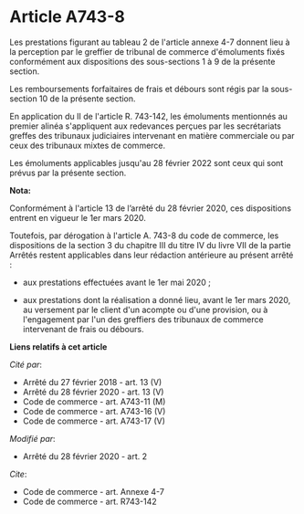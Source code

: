 # Article A743-8

Les prestations figurant au tableau 2 de l'article annexe 4-7 donnent lieu à la perception par le greffier de tribunal de
commerce d'émoluments fixés conformément aux dispositions des sous-sections 1 à 9 de la présente section.

Les remboursements forfaitaires de frais et débours sont régis par la sous-section 10 de la présente section.

En application du II de l'article R. 743-142, les émoluments mentionnés au premier alinéa s'appliquent aux redevances perçues
par les secrétariats greffes des tribunaux judiciaires intervenant en matière commerciale ou par ceux des tribunaux mixtes de
commerce.

Les émoluments applicables jusqu'au 28 février 2022 sont ceux qui sont prévus par la présente section.

**Nota:**

Conformément à l'article 13 de l’arrêté du 28 février 2020, ces dispositions entrent en vigueur le 1er mars 2020.

Toutefois, par dérogation à l'article A. 743-8 du code de commerce, les dispositions de la section 3 du chapitre III du titre
IV du livre VII de la partie Arrêtés restent applicables dans leur rédaction antérieure au présent arrêté :

- aux prestations effectuées avant le 1er mai 2020 ;

- aux prestations dont la réalisation a donné lieu, avant le 1er mars 2020, au versement par le client d'un acompte ou d'une
provision, ou à l'engagement par l'un des greffiers des tribunaux de commerce intervenant de frais ou débours.

**Liens relatifs à cet article**

_Cité par_:

  - Arrêté du 27 février 2018 - art. 13 (V)
  - Arrêté du 28 février 2020 - art. 13 (V)
  - Code de commerce - art. A743-11 (M)
  - Code de commerce - art. A743-16 (V)
  - Code de commerce - art. A743-17 (V)

_Modifié par_:

  - Arrêté du 28 février 2020 - art. 2

_Cite_:

  - Code de commerce - art. Annexe 4-7
  - Code de commerce - art. R743-142
